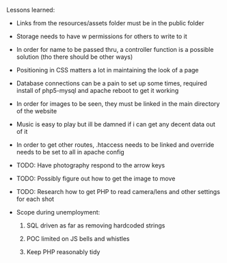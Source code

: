 Lessons learned:

* Links from the resources/assets folder must be in the public folder

* Storage needs to have w permissions for others to write to it

* In order for name to be passed thru, a controller function is a possible solution (tho there should be other ways)

* Positioning in CSS matters a lot in maintaining the look of a page

* Database connections can be a pain to set up some times, required install of php5-mysql and apache reboot to get it working

* In order for images to be seen, they must be linked in the main directory of the website

* Music is easy to play but ill be damned if i can get any decent data out of it

* In order to get other routes, .htaccess needs to be linked and override needs to be set to all in apache config

* TODO: Have photography respond to the arrow keys

* TODO: Possibly figure out how to get the image to move

* TODO: Research how to get PHP to read camera/lens and other settings for each shot

* Scope during unemployment: 

    1. SQL driven as far as removing hardcoded strings

    2. POC limited on JS bells and whistles

    3. Keep PHP reasonably tidy